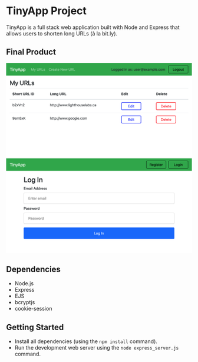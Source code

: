 # TinyApp Project

TinyApp is a full stack web application built with Node and Express that allows users to shorten long URLs (à la bit.ly).

## Final Product

!["Screenshot of URLs Page"](https://raw.githubusercontent.com/michaelwangcode/tinyapp/7c9400626bf5cbb98939f76b11c92d27f5a3e2cd/docs/Screenshot%201.png)
!["Screenshot of Registration Page"](https://raw.githubusercontent.com/michaelwangcode/tinyapp/7c9400626bf5cbb98939f76b11c92d27f5a3e2cd/docs/Screenshot%202.png)

## Dependencies

- Node.js
- Express
- EJS
- bcryptjs
- cookie-session

## Getting Started

- Install all dependencies (using the `npm install` command).
- Run the development web server using the `node express_server.js` command.